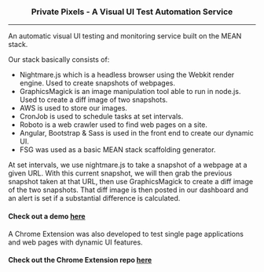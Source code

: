 <h3 align="center">Private Pixels - A Visual UI Test Automation Service</h3>

---

An automatic visual UI testing and monitoring service built on the MEAN stack.

Our stack basically consists of:
- Nightmare.js which is a headless browser using the Webkit render engine. Used to create snapshots of webpages.
- GraphicsMagick is an image manipulation tool able to run in node.js. Used to create a diff image of two snapshots.
- AWS is used to store our images.
- CronJob is used to schedule tasks at set intervals. 
- Roboto is a web crawler used to find web pages on a site. 
- Angular, Bootstrap & Sass is used in the front end to create our dynamic UI.
- FSG was used as a basic MEAN stack scaffolding generator.

At set intervals, we use nightmare.js to take a snapshot of a webpage at a given URL. With this current snapshot, we will then grab the previous snapshot taken at that URL, then use GraphicsMagick to create a diff image of the two snapshots. That diff image is then posted in our dashboard and an alert is set if a substantial difference is calculated.

#### Check out a demo [here](https://boiling-island-8716.herokuapp.com/)

A Chrome Extension was also developed to test single page applications and web pages with dynamic UI features.

#### Check out the Chrome Extension repo [here](https://github.com/vatteh/doraemon_recorder)